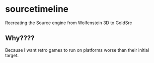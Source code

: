 # sourcetimeline
Recreating the Source engine from Wolfenstein 3D to GoldSrc
## Why????
Because I want retro games to run on platforms worse than their initial target.